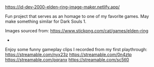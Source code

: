 https://id-dev-2000-elden-ring-image-maker.netlify.app/

Fun project that serves as an homage to one of my favorite games. May make something similar for Dark Souls 1.

Images sourced from: https://www.stickpng.com/cat/games/elden-ring

-

Enjoy some funny gameplay clips I recorded from my first playthrough:
https://streamable.com/nyx23z
https://streamable.com/0n4ztp
https://streamable.com/pqranx
https://streamable.com/sc5tl0
